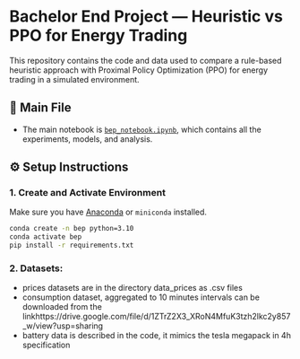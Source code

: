 # Bachelor End Project — Heuristic vs PPO for Energy Trading

This repository contains the code and data used to compare a rule-based heuristic approach with Proximal Policy Optimization (PPO) for energy trading in a simulated environment.

## 📁 Main File

- The main notebook is [`bep_notebook.ipynb`](bep_notebook.ipynb), which contains all the experiments, models, and analysis.

## ⚙️ Setup Instructions

### 1. Create and Activate Environment

Make sure you have [Anaconda](https://www.anaconda.com/products/distribution) or `miniconda` installed.

```bash
conda create -n bep python=3.10
conda activate bep
pip install -r requirements.txt
```


### 2.  Datasets: 
- prices datasets are in the directory data_prices as .csv files
- consumption dataset, aggregated to 10 minutes intervals can be downloaded from the linkhttps://drive.google.com/file/d/1ZTrZ2X3_XRoN4MfuK3tzh2lkc2y857_w/view?usp=sharing
- battery data is described in the code, it mimics the tesla megapack in 4h specification
